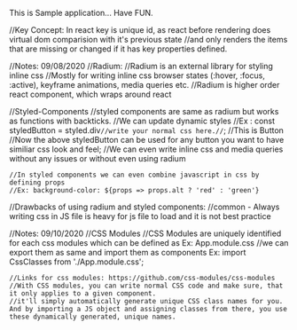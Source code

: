 This is Sample application... Have FUN.

//Key Concept: In react key is unique id, as react before rendering does virtual dom comparision with it's previous state
    //and only renders the items that are missing or changed if it has key properties defined.

//Notes: 09/08/2020
//Radium: 
    //Radium is an external library for styling inline css
    //Mostly for writing inline css browser states (:hover, :focus, :active), keyframe animations, media queries etc.
    //Radium is higher order react component, which wraps around react

//Styled-Components
    //styled components are same as radium but works as functions with backticks.
    //We can update dynamic styles
    //Ex : const styledButton = styled.div`//write your normal css here.//`;
    //<styleButton>This is Button</styledButton>
    //Now the above styledButton can be used for any button you want to have similiar css look and feel;
    //We can even write inline css and media queries without any issues or without even using radium
    
    //In styled components we can even combine javascript in css by defining props
    //Ex: background-color: ${props => props.alt ? 'red' : 'green'}

//Drawbacks of using radium and styled components:
    //common - Always writing css in JS file is heavy for js file to load and it is not best practice

//Notes: 09/10/2020
//CSS Modules
    //CSS Modules are uniquely identified for each css modules which can be defined as Ex: App.module.css
    //we can export them as same and import them as components Ex: import CssClasses from './App.module.css';

    //Links for css modules: https://github.com/css-modules/css-modules
    //With CSS modules, you can write normal CSS code and make sure, that it only applies to a given component.
    //it'll simply automatically generate unique CSS class names for you. And by importing a JS object and assigning classes from there, you use these dynamically generated, unique names.